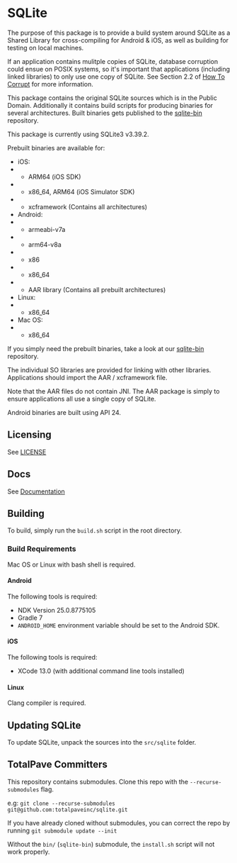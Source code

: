 
# SQLite

The purpose of this package is to provide a build system around SQLite as a Shared Library for cross-compiling for Android & iOS, as well as building for testing on local machines.

If an application contains mulitple copies of SQLite, database corruption could ensue on POSIX systems, so it's important that applications (including linked libraries) to only use one copy of SQLite. See Section 2.2 of [How To Corrupt](https://www.sqlite.org/howtocorrupt.html) for more information.

This package contains the original SQLite sources which is in the Public Domain. Additionally it contains build scripts for producing binaries for several architectures. Built binaries gets published to the [sqlite-bin](https://github.com/totalpaveinc/sqlite-bin) repository.

This package is currently using SQLite3 v3.39.2.

Prebuilt binaries are available for:
- iOS:
- - ARM64 (iOS SDK)
- - x86_64, ARM64 (iOS Simulator SDK)
- - xcframework (Contains all architectures)
- Android:
- - armeabi-v7a
- - arm64-v8a
- - x86
- - x86_64
- - AAR library (Contains all prebuilt architectures)
- Linux:
- - x86_64
- Mac OS:
- - x86_64

If you simply need the prebuilt binaries, take a look at our [sqlite-bin](https://github.com/totalpaveinc/sqlite-bin) repository.

The individual SO libraries are provided for linking with other libraries. Applications should import the AAR / xcframework file.

Note that the AAR files do not contain JNI. The AAR package is simply to ensure applications all use a single copy of SQLite.

Android binaries are built using API 24.

## Licensing

See [LICENSE](./LICENSE)

## Docs

See [Documentation](./docs.md)

## Building

To build, simply run the `build.sh` script in the root directory.

### Build Requirements

Mac OS or Linux with bash shell is required.

#### Android

The following tools is required:
- NDK Version 25.0.8775105
- Gradle 7
- `ANDROID_HOME` environment variable should be set to the Android SDK.

#### iOS

The following tools is required:
- XCode 13.0 (with additional command line tools installed)

#### Linux

Clang compiler is required.

## Updating SQLite

To update SQLite, unpack the sources into the `src/sqlite` folder.

## TotalPave Committers

This repository contains submodules. Clone this repo with the `--recurse-submodules` flag.

e.g: `git clone --recurse-submodules git@github.com:totalpaveinc/sqlite.git`

If you have already cloned without submodules, you can correct the repo by running `git submodule update --init`

Without the `bin/` (`sqlite-bin`) submodule, the `install.sh` script will not work properly.
